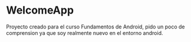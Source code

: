 # WelcomeApp
Proyecto creado para el curso Fundamentos de Android, pido un poco de comprension ya que soy realmente nuevo en el entorno android.
